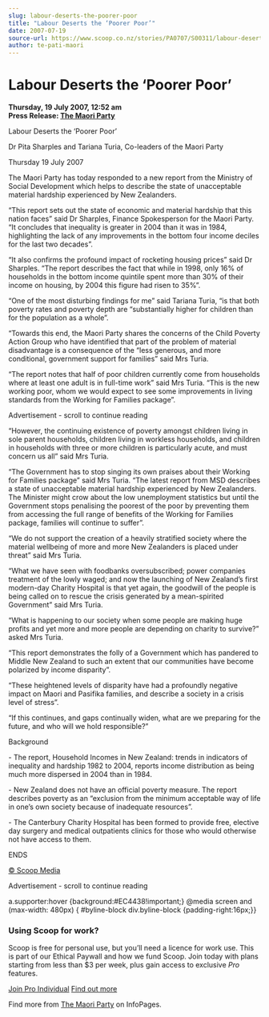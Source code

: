 ```yaml
---
slug: labour-deserts-the-poorer-poor
title: "Labour Deserts the ‘Poorer Poor’"
date: 2007-07-19
source-url: https://www.scoop.co.nz/stories/PA0707/S00311/labour-deserts-the-poorer-poor.htm
author: te-pati-maori
---
```

Labour Deserts the ‘Poorer Poor’
================================

**Thursday, 19 July 2007, 12:52 am**  
**Press Release: [The Maori Party](https://info.scoop.co.nz/The_Maori_Party)**

Labour Deserts the ‘Poorer Poor’

Dr Pita Sharples and Tariana Turia, Co-leaders of the Maori Party

Thursday 19 July 2007

The Maori Party has today responded to a new report from the Ministry of Social Development which helps to describe the state of unacceptable material hardship experienced by New Zealanders.

“This report sets out the state of economic and material hardship that this nation faces” said Dr Sharples, Finance Spokesperson for the Maori Party. “It concludes that inequality is greater in 2004 than it was in 1984, highlighting the lack of any improvements in the bottom four income deciles for the last two decades”.

“It also confirms the profound impact of rocketing housing prices” said Dr Sharples. “The report describes the fact that while in 1998, only 16% of households in the bottom income quintile spent more than 30% of their income on housing, by 2004 this figure had risen to 35%”.

“One of the most disturbing findings for me” said Tariana Turia, “is that both poverty rates and poverty depth are “substantially higher for children than for the population as a whole”.

“Towards this end, the Maori Party shares the concerns of the Child Poverty Action Group who have identified that part of the problem of material disadvantage is a consequence of the “less generous, and more conditional, government support for families” said Mrs Turia.

“The report notes that half of poor children currently come from households where at least one adult is in full-time work” said Mrs Turia. “This is the new working poor, whom we would expect to see some improvements in living standards from the Working for Families package”.

Advertisement - scroll to continue reading





“However, the continuing existence of poverty amongst children living in sole parent households, children living in workless households, and children in households with three or more children is particularly acute, and must concern us all” said Mrs Turia.

“The Government has to stop singing its own praises about their Working for Families package” said Mrs Turia. “The latest report from MSD describes a state of unacceptable material hardship experienced by New Zealanders. The Minister might crow about the low unemployment statistics but until the Government stops penalising the poorest of the poor by preventing them from accessing the full range of benefits of the Working for Families package, families will continue to suffer”.

“We do not support the creation of a heavily stratified society where the material wellbeing of more and more New Zealanders is placed under threat” said Mrs Turia.

“What we have seen with foodbanks oversubscribed; power companies treatment of the lowly waged; and now the launching of New Zealand’s first modern-day Charity Hospital is that yet again, the goodwill of the people is being called on to rescue the crisis generated by a mean-spirited Government” said Mrs Turia.

“What is happening to our society when some people are making huge profits and yet more and more people are depending on charity to survive?” asked Mrs Turia.

“This report demonstrates the folly of a Government which has pandered to Middle New Zealand to such an extent that our communities have become polarized by income disparity”.

“These heightened levels of disparity have had a profoundly negative impact on Maori and Pasifika families, and describe a society in a crisis level of stress”.

“If this continues, and gaps continually widen, what are we preparing for the future, and who will we hold responsible?”

  
Background

\- The report, Household Incomes in New Zealand: trends in indicators of inequality and hardship 1982 to 2004, reports income distribution as being much more dispersed in 2004 than in 1984.

\- New Zealand does not have an official poverty measure. The report describes poverty as an “exclusion from the minimum acceptable way of life in one’s own society because of inadequate resources”.

\- The Canterbury Charity Hospital has been formed to provide free, elective day surgery and medical outpatients clinics for those who would otherwise not have access to them.

  
ENDS

[© Scoop Media](http://www.scoop.co.nz/about/terms.html)  

Advertisement - scroll to continue reading



a.supporter:hover {background:#EC4438!important;} @media screen and (max-width: 480px) { #byline-block div.byline-block {padding-right:16px;}}

### Using Scoop for work?

Scoop is free for personal use, but you’ll need a licence for work use. This is part of our Ethical Paywall and how we fund Scoop. Join today with plans starting from less than $3 per week, plus gain access to exclusive _Pro_ features.  
  
[Join Pro Individual](https://pro.scoop.co.nz/Individual/?from=ProIn24) [Find out more](https://pro.scoop.co.nz/using-scoop-for-work/?from=ProIn24)

Find more from [The Maori Party](https://info.scoop.co.nz/The_Maori_Party) on InfoPages.